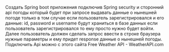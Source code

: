 Создать Spring boot приложения подключив Spring security и сторонний api погоды который будет при запросе выдавать данные о нынешней погоде только в том случае если пользователь зарегистрировался и его данные:  id, password и username будут храниться в базе данных если пользователь зарегистрировался то ему просто нужно будет войти. Далее пользователь должен сделать запрос ввести в строке браузера нужные параметры и ему придет response данные о нынешней погоды. Подключить Api можно с этого сайта Free Weather API - WeatherAPI.com 
